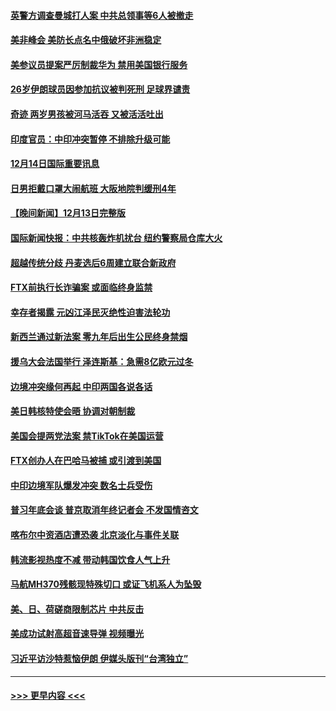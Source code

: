 #### [英警方调查曼城打人案 中共总领事等6人被撤走](../pages/prog202/a103598004.md?t=12150250) 
#### [美非峰会 美防长点名中俄破坏非洲稳定](../pages/prog202/a103597941.md?t=12150250) 
#### [美参议员提案严厉制裁华为 禁用美国银行服务](../pages/prog202/a103597938.md?t=12150250) 
#### [26岁伊朗球员因参加抗议被判死刑 足球界谴责](../pages/prog202/a103597849.md?t=12150250) 
#### [奇迹 两岁男孩被河马活吞 又被活活吐出](../pages/prog202/a103597843.md?t=12150250) 
#### [印度官员：中印冲突暂停 不排除升级可能](../pages/prog202/a103597835.md?t=12150250) 
#### [12月14日国际重要讯息](../pages/prog202/a103597856.md?t=12150250) 
#### [日男拒戴口罩大闹航班 大阪地院判缓刑4年](../pages/prog202/a103597755.md?t=12150250) 
#### [【晚间新闻】12月13日完整版](../pages/prog202/a103597629.md?t=12150250) 
#### [国际新闻快报：中共核轰炸机扰台 纽约警察局仓库大火](../pages/prog202/a103597669.md?t=12150250) 
#### [超越传统分歧 丹麦选后6周建立联合新政府](../pages/prog202/a103597723.md?t=12150250) 
#### [FTX前执行长诈骗案 或面临终身监禁](../pages/prog202/a103597696.md?t=12150250) 
#### [幸存者揭露 元凶江泽民灭绝性迫害法轮功](../pages/prog202/a103597676.md?t=12150250) 
#### [新西兰通过新法案 零九年后出生公民终身禁烟](../pages/prog202/a103597319.md?t=12150250) 
#### [援乌大会法国举行 泽连斯基：急需8亿欧元过冬](../pages/prog202/a103597485.md?t=12150250) 
#### [边境冲突缘何再起 中印两国各说各话](../pages/prog202/a103597496.md?t=12150250) 
#### [美日韩核特使会晤 协调对朝制裁](../pages/prog202/a103597489.md?t=12150250) 
#### [美国会提两党法案 禁TikTok在美国运营](../pages/prog202/a103597328.md?t=12150250) 
#### [FTX创办人在巴哈马被捕 或引渡到美国](../pages/prog202/a103597317.md?t=12150250) 
#### [中印边境军队爆发冲突 数名士兵受伤](../pages/prog202/a103597314.md?t=12150250) 
#### [普习年底会谈 普京取消年终记者会 不发国情咨文](../pages/prog202/a103597231.md?t=12150250) 
#### [喀布尔中资酒店遭恐袭 北京淡化与事件关联](../pages/prog202/a103597308.md?t=12150250) 
#### [韩流影视热度不减 带动韩国饮食人气上升](../pages/prog202/a103597326.md?t=12150250) 
#### [马航MH370残骸现特殊切口 或证飞机系人为坠毁](../pages/prog202/a103597229.md?t=12150250) 
#### [美、日、荷磋商限制芯片 中共反击](../pages/prog202/a103597181.md?t=12150250) 
#### [美成功试射高超音速导弹 视频曝光](../pages/prog202/a103597158.md?t=12150250) 
#### [习近平访沙特惹恼伊朗 伊媒头版刊“台湾独立”](../pages/prog202/a103597141.md?t=12150250) 

----
#### [ >>> 更早内容 <<< ](../indexes/prog202-earlier.md)
